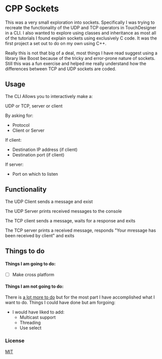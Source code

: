 # CPP Sockets

This was a very small exploration into sockets. Specifically I was trying to recreate the functionality of the UDP and TCP operators in TouchDesigner in a CLI. I also wanted to explore using classes and inheritance as most all of the tutorials I found explain sockets using exclusively C code. It was the first project a set out to do on my own using C++. 

Really this is not that big of a deal, most things I have read suggest using a library like Boost because of the tricky and error-prone nature of sockets. Still this was a fun exercise and helped me really understand how the differences between TCP and UDP sockets are coded.

## Usage
The CLI Allows you to interactively make a:

UDP or TCP, server or client

By asking for:
- Protocol
- Client or Server

If client:
- Destination IP address (if client)
- Destination port (if client)

If server:
- Port on which to listen

## Functionality
The UDP Client sends a message and exist

The UDP Server prints received messages to the console

The TCP client sends a message, waits for a response and exits

The TCP server prints a received message, responds "Your mressage has been received by client" and exits

## Things to do
#### Things I am going to do:
- [ ] Make cross platform

#### Things I am not going to do:
There is [a lot more to do](http://beej.us/guide/bgnet/output/html/singlepage/bgnet.html) but for the most part I have accomplished what I want to do.
Things I could have done but am forgoing:
- I would have liked to add:
	- Multicast support
	- Threading
	- Use select
	
### License
[MIT](http://en.wikipedia.org/wiki/MIT_License)
